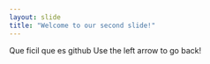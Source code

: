 ```yaml
---
layout: slide
title: "Welcome to our second slide!"
---
```

Que ficil que es github
Use the left arrow to go back!
